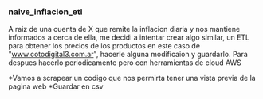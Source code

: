 ### naive_inflacion_etl
A raiz de una cuenta de X que remite la inflacion diaria y nos mantiene informados a cerca de ella, me decidi a intentar crear algo similar, un ETL para obtener los precios de los productos en este caso de "www.cotodigital3.com.ar", hacerle alguna modificaion y guardarlo. Para despues hacerlo periodicamente pero con herramientas de cloud AWS


*Vamos a scrapear un codigo que nos permirta tener una vista previa de la pagina web
*Guardar en csv

